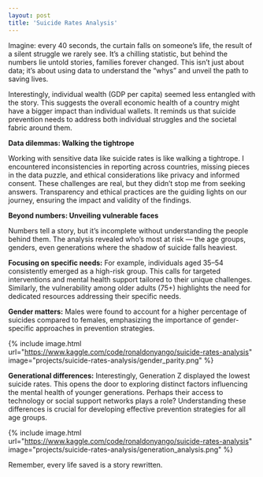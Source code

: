 ```yaml
---
layout: post
title: 'Suicide Rates Analysis'
---
```

Imagine: every 40 seconds, the curtain falls on someone’s life, the result of a silent struggle we rarely see. It’s a chilling statistic, but behind the numbers lie untold stories, families forever changed. This isn’t just about data; it’s about using data to understand the “whys” and unveil the path to saving lives.

Interestingly, individual wealth (GDP per capita) seemed less entangled with the story. This suggests the overall economic health of a country might have a bigger impact than individual wallets. It reminds us that suicide prevention needs to address both individual struggles and the societal fabric around them.

**Data dilemmas: Walking the tightrope**

Working with sensitive data like suicide rates is like walking a tightrope. I encountered inconsistencies in reporting across countries, missing pieces in the data puzzle, and ethical considerations like privacy and informed consent. These challenges are real, but they didn’t stop me from seeking answers. Transparency and ethical practices are the guiding lights on our journey, ensuring the impact and validity of the findings.

**Beyond numbers: Unveiling vulnerable faces**

Numbers tell a story, but it’s incomplete without understanding the people behind them. The analysis revealed who’s most at risk — the age groups, genders, even generations where the shadow of suicide falls heaviest.

**Focusing on specific needs:** For example, individuals aged 35–54 consistently emerged as a high-risk group. This calls for targeted interventions and mental health support tailored to their unique challenges. Similarly, the vulnerability among older adults (75+) highlights the need for dedicated resources addressing their specific needs.

**Gender matters:** Males were found to account for a higher percentage of suicides compared to females, emphasizing the importance of gender-specific approaches in prevention strategies.

{% include image.html url="https://www.kaggle.com/code/ronaldonyango/suicide-rates-analysis" image="projects/suicide-rates-analysis/gender_parity.png" %}

**Generational differences:** Interestingly, Generation Z displayed the lowest suicide rates. This opens the door to exploring distinct factors influencing the mental health of younger generations. Perhaps their access to technology or social support networks plays a role? Understanding these differences is crucial for developing effective prevention strategies for all age groups.

{% include image.html url="https://www.kaggle.com/code/ronaldonyango/suicide-rates-analysis" image="projects/suicide-rates-analysis/generation_analysis.png" %}

Remember, every life saved is a story rewritten.
